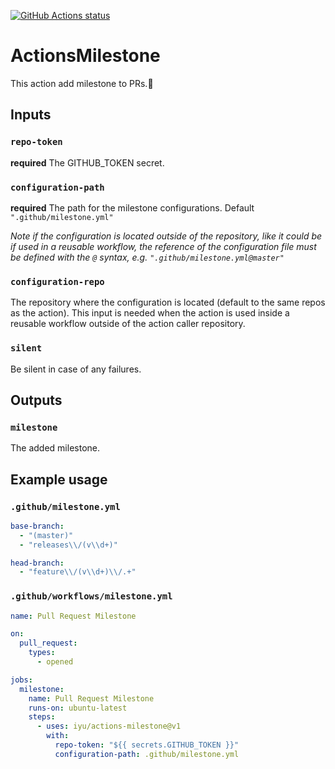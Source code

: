 [![GitHub Actions status](https://github.com/iyu/actions-milestone/workflows/Lint%20and%20Test/badge.svg)](https://github.com/iyu/actions-milestone)

# ActionsMilestone

This action add milestone to PRs.:hammer:

## Inputs

### `repo-token`

**required** The GITHUB_TOKEN secret.

### `configuration-path`

**required** The path for the milestone configurations. Default `".github/milestone.yml"`

*Note if the configuration is located outside of the repository, like it could be if used in a reusable workflow, the reference of
the configuration file must be defined with the `@` syntax, e.g. `".github/milestone.yml@master"`*

### `configuration-repo`

The repository where the configuration is located (default to the same repos as the action). This
input is needed when the action is used inside a reusable workflow outside of the action caller repository.

### `silent`

Be silent in case of any failures.

## Outputs

### `milestone`

The added milestone.

## Example usage

### `.github/milestone.yml`

```yaml
base-branch:
  - "(master)"
  - "releases\\/(v\\d+)"

head-branch:
  - "feature\\/(v\\d+)\\/.+"
```

### `.github/workflows/milestone.yml`

```yaml
name: Pull Request Milestone

on:
  pull_request:
    types:
      - opened

jobs:
  milestone:
    name: Pull Request Milestone
    runs-on: ubuntu-latest
    steps:
      - uses: iyu/actions-milestone@v1
        with:
          repo-token: "${{ secrets.GITHUB_TOKEN }}"
          configuration-path: .github/milestone.yml
```

